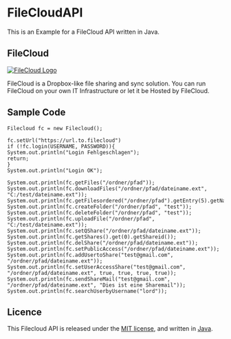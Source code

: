 # FileCloudAPI
This is an Example for a FileCloud API written in Java.

## FileCloud

[![FileCloud Logo][filecloud_logo]][filecloud]

FileCloud is a Dropbox-like file sharing and sync solution. You can run FileCloud on
your own IT Infrastructure or let it be Hosted by FileCloud.

## Sample Code

```
Filecloud fc = new Filecloud();

fc.setUrl("https://url.to.filecloud")
if (!fc.login(USERNAME, PASSWORD)){
System.out.println("Login Fehlgeschlagen");
return;
}
System.out.println("Login OK");

System.out.println(fc.getFiles("/ordner/pfad"));
System.out.println(fc.downloadFiles("/ordner/pfad/dateiname.ext", "C:/test/dateiname.ext"));
System.out.println(fc.getFilesordered("/ordner/pfad").getEntry(5).getName());
System.out.println(fc.createFolder("/ordner/pfad", "test"));
System.out.println(fc.deleteFolder("/ordner/pfad", "test"));
System.out.println(fc.uploadFile("/ordner/pfad", "C:/test/dateiname.ext"));
System.out.println(fc.setQShare("/ordner/pfad/dateiname.ext"));
System.out.println(fc.getShares().get(0).getShareid());
System.out.println(fc.delShare("/ordner/pfad/dateiname.ext"));
System.out.println(fc.setPublicAccess("/ordner/pfad/dateiname.ext"));
System.out.println(fc.addUsertoShare("test@gmail.com", "/ordner/pfad/dateiname.ext"));
System.out.println(fc.setUserAccessShare("test@gmail.com", "/ordner/pfad/dateiname.ext", true, true, true, true));
System.out.println(fc.sendShareMail("test@gmail.com", "/ordner/pfad/dateiname.ext", "Dies ist eine Sharemail"));
System.out.println(fc.searchUserbyUsername("lord"));
```

## Licence

This Filecloud API is released under the [MIT license](LICENSE), and written in [Java](https://www.java.com).


[filecloud_logo]: https://www.getfilecloud.com/supportdocs/download/attachments/1966229/logoblue.png
[filecloud]: https://www.getfilecloud.com/